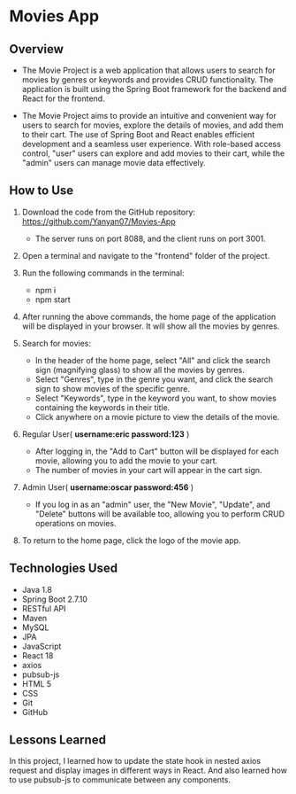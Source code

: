 # Movies App 

## Overview
* The Movie Project is a web application that allows users to search for movies by genres or keywords and provides CRUD functionality. The application is built using the Spring Boot framework for the backend and React for the frontend.

* The Movie Project aims to provide an intuitive and convenient way for users to search for movies, explore the details of movies, and add them to their cart. The use of Spring Boot and React enables efficient development and a seamless user experience. With role-based access control, "user" users can explore and add movies to their cart, while the "admin" users can manage movie data effectively.

## How to Use
1. Download the code from the GitHub repository: https://github.com/Yanyan07/Movies-App
   * The server runs on port 8088, and the client runs on port 3001.

2. Open a terminal and navigate to the "frontend" folder of the project.

3. Run the following commands in the terminal:
   * npm i
   * npm start

4. After running the above commands, the home page of the application will be displayed in your browser. It will show all the movies by genres.

5. Search for movies:
   * In the header of the home page, select "All" and click the search sign (magnifying glass) to show all the movies by genres.
   * Select "Genres", type in the genre you want, and click the search sign to show movies of the specific genre.
   * Select "Keywords", type in the keyword you want, to show movies containing the keywords in their title.
   * Click anywhere on a movie picture to view the details of the movie.

6. Regular User( **username:eric password:123** )
   * After logging in, the "Add to Cart" button will be displayed for each movie, allowing you to add the movie to your cart.
   * The number of movies in your cart will appear in the cart sign.

7. Admin User( **username:oscar password:456** )
   * If you log in as an "admin" user, the "New Movie", "Update", and "Delete" buttons will be available too, allowing you to perform CRUD operations on movies.

8. To return to the home page, click the logo of the movie app.

## Technologies Used
* Java 1.8
* Spring Boot 2.7.10
* RESTful API
* Maven
* MySQL
* JPA
* JavaScript
* React 18
* axios
* pubsub-js
* HTML 5
* CSS
* Git
* GitHub

## Lessons Learned
In this project, I learned how to update the state hook in nested axios request and display images in different ways in React. And also learned how to use pubsub-js to communicate between any components.